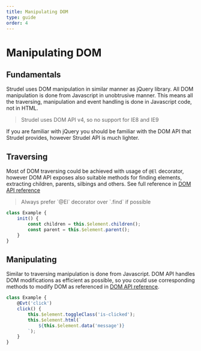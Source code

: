 ```yaml
---
title: Manipulating DOM
type: guide
order: 4
---
```


# Manipulating DOM

## Fundamentals

Strudel uses DOM manipulation in similar manner as jQuery library. All DOM manipulation is done from Javascript in unobtrusive manner. This means all the traversing, manipulation and event handling is done in Javascript code, not in HTML.

<blockquote class="alert">Strudel uses DOM API v4, so no support for IE8 and IE9</blockquote>

If you are familiar with jQuery you should be familiar with the DOM API that Strudel provides, however Strudel API is much lighter.

## Traversing

Most of DOM traversing could be achieved with usage of `@El` decorator, however DOM API exposes also suitable methods for finding elements, extracting children, parents, silbings and others. See full reference in [DOM API reference](https://strudeljs.org/api/#find)

<blockquote class="alert">Always prefer `@El` decorator over `.find` if possible</blockquote>

```js
class Example {
    init() {
        const children = this.$element.children();
        const parent = this.$element.parent();
    }
}

```

## Manipulating

Similar to traversing manipulation is done from Javascript. DOM API handles DOM modifications as efficient as possible, so you could use corresponding methods to modify DOM as referenced in [DOM API reference](https://strudeljs.org/api/#html).

```js
class Example {
    @Evt('click')
    click() {
        this.$element.toggleClass('is-clicked');
        this.$element.html(`
            ${this.$element.data('message')}
        `);
    }
}

```